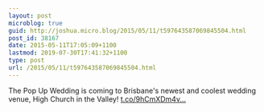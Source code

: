 ```yaml
---
layout: post
microblog: true
guid: http://joshua.micro.blog/2015/05/11/t597643587069845504.html
post_id: 38167
date: 2015-05-11T17:05:09+1100
lastmod: 2019-07-30T17:41:32+1100
type: post
url: /2015/05/11/t597643587069845504.html
---
```

The Pop Up Wedding is coming to Brisbane's newest and coolest wedding venue, High Church in the Valley! [t.co/9hCmXDm4v...](http://t.co/9hCmXDm4v6)
